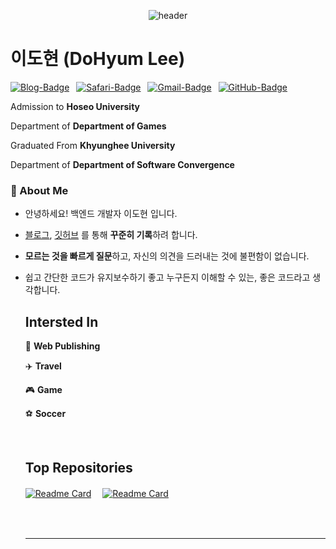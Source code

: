 <div align=center>

![header](https://capsule-render.vercel.app/api?type=transparent&color=auto&height=150&section=header&text=👋WELCOME👋&fontSize=50&textAlign=center)

  <div align=left>

  # 이도현 (DoHyum Lee)

  [![Blog-Badge](https://img.shields.io/badge/-Blog-70CAC3?logo=jekyll&logoColor=white&style=flat)](https://ldhapple.github.io/)&ensp;
  [![Safari-Badge](https://img.shields.io/badge/-Protfolio-brightgreen?logo=Safari&logoColor=white&style=flat)](https://jjo-portfolio1.netlify.app/)&ensp;
  [![Gmail-Badge](https://img.shields.io/badge/-Gmail-EA4335?logo=Gmail&logoColor=white&style=flat)](mailto:lucky77796@gmail.com)&ensp;
  [![GitHub-Badge](https://img.shields.io/badge/-GitHub-181717?logo=github&style=flat)](https://github.com/ldhapple)

  Admission to **Hoseo University**
  
  Department of **Department of Games**
  
  Graduated From **Khyunghee University**

  Department of **Department of Software Convergence**

  ### 🚀 About Me

- 안녕하세요! 백엔드 개발자 이도현 입니다.
- [블로그](https://ldhapple.github.io/), [깃허브](https://github.com/ldhapple) 를 통해 **꾸준히 기록**하려 합니다.
- **모르는 것을 빠르게 질문**하고, 자신의 의견을 드러내는 것에 불편함이 없습니다.
- 쉽고 간단한 코드가 유지보수하기 좋고 누구든지 이해할 수 있는, 좋은 코드라고 생각합니다.

  ## Intersted In

  :art: **Web Publishing**
  
  :airplane: **Travel**

  🎮 **Game**

  ⚽ **Soccer**

  <br/>

  ## Top Repositories

  <div display=flex>
    
  [![Readme Card](https://github-readme-stats.vercel.app/api/pin/?username=ldhapple&repo=Webtoon_recommender_web&show_owner=true)](https://github.com/ldhapple/Webtoon_recommender_web)　
  [![Readme Card](https://github-readme-stats.vercel.app/api/pin/?username=ldhapple&repo=House_recommendation&show_owner=true)](https://github.com/ldhapple/House_recommendation)
  
  </div>
  
  <br/>
  
  <br>
  
  ---
  </div>
</div>
